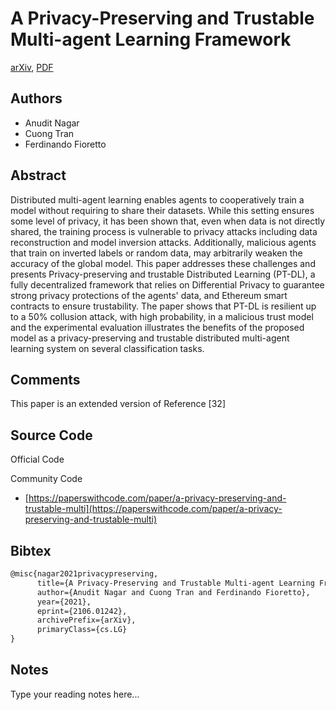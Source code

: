 
# A Privacy-Preserving and Trustable Multi-agent Learning Framework

[arXiv](https://arxiv.org/abs/2106.01242), [PDF](https://arxiv.org/pdf/2106.01242.pdf)

## Authors

- Anudit Nagar
- Cuong Tran
- Ferdinando Fioretto

## Abstract

Distributed multi-agent learning enables agents to cooperatively train a model without requiring to share their datasets. While this setting ensures some level of privacy, it has been shown that, even when data is not directly shared, the training process is vulnerable to privacy attacks including data reconstruction and model inversion attacks. Additionally, malicious agents that train on inverted labels or random data, may arbitrarily weaken the accuracy of the global model. This paper addresses these challenges and presents Privacy-preserving and trustable Distributed Learning (PT-DL), a fully decentralized framework that relies on Differential Privacy to guarantee strong privacy protections of the agents' data, and Ethereum smart contracts to ensure trustability. The paper shows that PT-DL is resilient up to a 50% collusion attack, with high probability, in a malicious trust model and the experimental evaluation illustrates the benefits of the proposed model as a privacy-preserving and trustable distributed multi-agent learning system on several classification tasks.

## Comments

This paper is an extended version of Reference [32]

## Source Code

Official Code



Community Code

- [https://paperswithcode.com/paper/a-privacy-preserving-and-trustable-multi](https://paperswithcode.com/paper/a-privacy-preserving-and-trustable-multi)

## Bibtex

```tex
@misc{nagar2021privacypreserving,
      title={A Privacy-Preserving and Trustable Multi-agent Learning Framework}, 
      author={Anudit Nagar and Cuong Tran and Ferdinando Fioretto},
      year={2021},
      eprint={2106.01242},
      archivePrefix={arXiv},
      primaryClass={cs.LG}
}
```

## Notes

Type your reading notes here...

